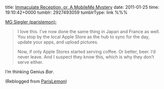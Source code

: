title: [Immaculate Reception, or, A MobileMe Mystery](http://db.tidbits.com/article/11907)
date: 2011-01-25
time: 19:10:42+0000
tumblr: 2927493059
tumblrType: link
%%%

<a href="http://parislemon.com/post/2916605780" class="tumblr_blog">MG Siegler (parislemon):</a>

<blockquote><p>I love this. I&#8217;ve now done the same thing in Japan and France as well. You stop by the local Apple Store as the hub to sync for the day, update your apps, and upload pictures.</p>
<p>Now, if only Apple Stores started serving coffee. Or better, beer. I&#8217;d never leave. And I suspect they know this, which is why they don&#8217;t serve either.</p>
</blockquote>

I’m thinking Genius *Bar*.

(Reblogged from [ParisLemon](https://parislemon.com/post/2916605780/immaculate-reception-or-a-mobileme-mystery))
